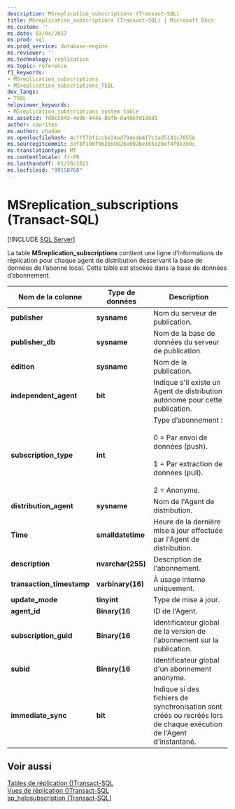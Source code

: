 ```yaml
---
description: MSreplication_subscriptions (Transact-SQL)
title: MSreplication_subscriptions (Transact-SQL) | Microsoft Docs
ms.custom: ''
ms.date: 03/04/2017
ms.prod: sql
ms.prod_service: database-engine
ms.reviewer: ''
ms.technology: replication
ms.topic: reference
f1_keywords:
- MSreplication_subscriptions
- MSreplication_subscriptions_TSQL
dev_langs:
- TSQL
helpviewer_keywords:
- MSreplication_subscriptions system table
ms.assetid: fd0c5843-4e9b-4448-8bfb-0a4067d1d8d1
author: cawrites
ms.author: chadam
ms.openlocfilehash: 4cfff7bf1ccbe24ad794eab4f7c1ad5141c7055b
ms.sourcegitcommit: 33f0f190f962059826e002be165a2bef4f9e350c
ms.translationtype: MT
ms.contentlocale: fr-FR
ms.lasthandoff: 01/30/2021
ms.locfileid: "99158768"
---
```

# <a name="msreplication_subscriptions-transact-sql"></a>MSreplication_subscriptions (Transact-SQL)
[!INCLUDE [SQL Server](../../includes/applies-to-version/sqlserver.md)]

  La table **MSreplication_subscriptions** contient une ligne d’informations de réplication pour chaque agent de distribution desservant la base de données de l’abonné local. Cette table est stockée dans la base de données d’abonnement.  
  
|Nom de la colonne|Type de données|Description|  
|-----------------|---------------|-----------------|  
|**publisher**|**sysname**|Nom du serveur de publication.|  
|**publisher_db**|**sysname**|Nom de la base de données du serveur de publication.|  
|**édition**|**sysname**|Nom de la publication.|  
|**independent_agent**|**bit**|Indique s'il existe un Agent de distribution autonome pour cette publication.|  
|**subscription_type**|**int**|Type d’abonnement :<br /><br /> 0 = Par envoi de données (push).<br /><br /> 1 = Par extraction de données (pull).<br /><br /> 2 = Anonyme.|  
|**distribution_agent**|**sysname**|Nom de l'Agent de distribution.|  
|**Time**|**smalldatetime**|Heure de la dernière mise à jour effectuée par l'Agent de distribution.|  
|**description**|**nvarchar(255)**|Description de l'abonnement.|  
|**transaction_timestamp**|**varbinary(16)**|À usage interne uniquement.|  
|**update_mode**|**tinyint**|Type de mise à jour.|  
|**agent_id**|**Binary(16**|ID de l'Agent.|  
|**subscription_guid**|**Binary(16**|Identificateur global de la version de l'abonnement sur la publication.|  
|**subid**|**Binary(16**|Identificateur global d'un abonnement anonyme.|  
|**immediate_sync**|**bit**|Indique si des fichiers de synchronisation sont créés ou recréés lors de chaque exécution de l'Agent d'instantané.|  
  
## <a name="see-also"></a>Voir aussi  
 [Tables de réplication &#40;&#41;Transact-SQL ](../../relational-databases/system-tables/replication-tables-transact-sql.md)   
 [Vues de réplication &#40;&#41;Transact-SQL ](../../relational-databases/system-views/replication-views-transact-sql.md)   
 [sp_helpsubscription &#40;Transact-SQL&#41;](../../relational-databases/system-stored-procedures/sp-helpsubscription-transact-sql.md)  
  
  
